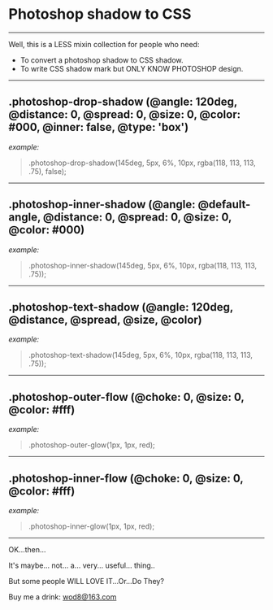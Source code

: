 # Photoshop shadow to CSS

---------

Well, this is a LESS mixin collection for people who need:

 - To convert a photoshop shadow to CSS shadow.
 - To write CSS shadow mark but ONLY KNOW PHOTOSHOP design.

----------
.photoshop-drop-shadow (@angle: 120deg, @distance: 0, @spread: 0, @size: 0, @color: #000, @inner: false, @type: 'box')
------------------------------------------------------------------------

*example:*
> .photoshop-drop-shadow(145deg, 5px, 6%, 10px, rgba(118, 113, 113, .75), false);

----------
.photoshop-inner-shadow (@angle: @default-angle, @distance: 0, @spread: 0, @size: 0, @color: #000)
------------------------------------------------------------------------

*example:*
> .photoshop-inner-shadow(145deg, 5px, 6%, 10px, rgba(118, 113, 113, .75));

----------

.photoshop-text-shadow (@angle: 120deg, @distance, @spread, @size, @color)
------------------------------------------------------------------------

*example:*
> .photoshop-text-shadow(145deg, 5px, 6%, 10px, rgba(118, 113, 113, .75));

----------

.photoshop-outer-flow (@choke: 0, @size: 0, @color: #fff)
------------------------------------------------------------------------

*example:*
> .photoshop-outer-glow(1px, 1px, red);

----------

.photoshop-inner-flow (@choke: 0, @size: 0, @color: #fff)
------------------------------------------------------------------------

*example:*
> .photoshop-inner-glow(1px, 1px, red);

----------
OK...then...

It's maybe... not... a... very... useful... thing..

But some people WILL LOVE IT...Or...Do They?

Buy me a drink: wod8@163.com